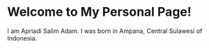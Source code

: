 <!DOCTYPE html>

<html>
<body>

<h1>Welcome to My Personal Page!</h1>
<p>I am Apriadi Salim Adam. I was born in Ampana, Central Sulawesi of Indonesia.</p>

</body>
</html>
